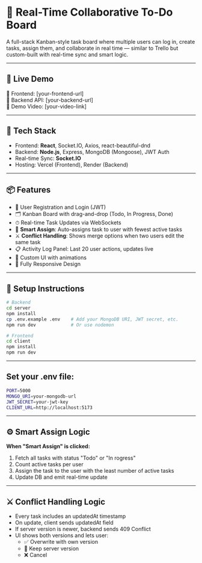 # 🧠 Real-Time Collaborative To-Do Board

A full-stack Kanban-style task board where multiple users can log in, create tasks, assign them, and collaborate in real time — similar to Trello but custom-built with real-time sync and smart logic.

---

## 🚀 Live Demo

🔗 Frontend: [your-frontend-url]  
🔗 Backend API: [your-backend-url]  
🎥 Demo Video: [your-video-link]

---

## 🔧 Tech Stack

- Frontend: **React**, Socket.IO, Axios, react-beautiful-dnd
- Backend: **Node.js**, Express, MongoDB (Mongoose), JWT Auth
- Real-time Sync: **Socket.IO**
- Hosting: Vercel (Frontend), Render (Backend)

---

## 📦 Features

- 👤 User Registration and Login (JWT)
- 🗂 Kanban Board with drag-and-drop (Todo, In Progress, Done)
- ⏱ Real-time Task Updates via WebSockets
- 🧠 **Smart Assign**: Auto-assigns task to user with fewest active tasks
- ⚔️ **Conflict Handling**: Shows merge options when two users edit the same task
- 📋 Activity Log Panel: Last 20 user actions, updates live
- 🎨 Custom UI with animations
- 📱 Fully Responsive Design

---

## 📜 Setup Instructions

```bash
# Backend
cd server
npm install
cp .env.example .env    # Add your MongoDB URI, JWT secret, etc.
npm run dev             # Or use nodemon

# Frontend
cd client
npm install
npm run dev
```
---

## Set your .env file: 

```bash
PORT=5000
MONGO_URI=your-mongodb-url
JWT_SECRET=your-jwt-key
CLIENT_URL=http://localhost:5173
```

---

## ⚙ Smart Assign Logic

**When "Smart Assign" is clicked:**

1. Fetch all tasks with status "Todo" or "In  rogress"
2. Count active tasks per user
3. Assign the task to the user with the least number of active tasks
4. Update DB and emit real-time update

---

## ⚔ Conflict Handling Logic

- Every task includes an updatedAt timestamp
- On update, client sends updatedAt field
- If server version is newer, backend sends 409 Conflict
- UI shows both versions and lets user:
    - ✅ Overwrite with own version
    - 🔄 Keep server version
    - ❌ Cancel